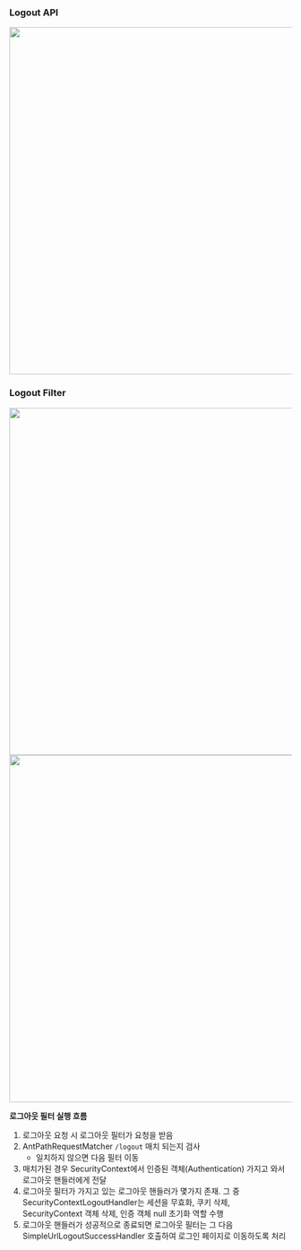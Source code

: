 ### Logout API
<img width="620" src="https://github.com/user-attachments/assets/3b3912ee-4dfd-4bbf-ad18-63605a9f5f0c">

### Logout Filter
<img width="620" src="https://github.com/user-attachments/assets/df61af7d-2b4e-4416-819f-f901644536e9">
<img width="620" src="https://github.com/user-attachments/assets/9e210a92-c46f-4a07-9522-afb5672b0c67">


**로그아웃 필터 실행 흐름**

1. 로그아웃 요청 시 로그아웃 필터가 요청을 받음
2. AntPathRequestMatcher `/logout` 매치 되는지 검사
    - 일치하지 않으면 다음 필터 이동
3. 매치가된 경우 SecurityContext에서 인증된 객체(Authentication) 가지고 와서 로그아웃 핸들러에게 전달
4. 로그아웃 필터가 가지고 있는 로그아웃 핸들러가 몇가지 존재. 그 중 SecurityContextLogoutHandler는 세션을 무효화, 쿠키 삭제, SecurityContext 객체 삭제, 인증 객체 null 초기화 역할 수행
5. 로그아웃 핸들러가 성공적으로 종료되면 로그아웃 필터는 그 다음 SimpleUrlLogoutSuccessHandler 호출하여 로그인 페이지로 이동하도록 처리
